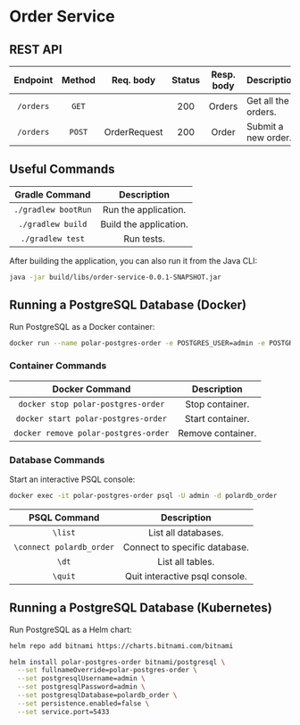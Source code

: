 # Order Service

## REST API

| Endpoint	      | Method   | Req. body    | Status | Resp. body     | Description    		   	         |
|:---------------:|:--------:|:------------:|:------:|:--------------:|:---------------------------------|
| `/orders`       | `GET`    |              | 200    | Orders         | Get all the orders.              |
| `/orders`       | `POST`   | OrderRequest | 200    | Order          | Submit a new order.              |

## Useful Commands

| Gradle Command	   | Description            |
|:--------------------:|:----------------------:|
| `./gradlew bootRun`  | Run the application.   |
| `./gradlew build`    | Build the application. |
| `./gradlew test`     | Run tests.

After building the application, you can also run it from the Java CLI:

```bash
java -jar build/libs/order-service-0.0.1-SNAPSHOT.jar
```

## Running a PostgreSQL Database (Docker)

Run PostgreSQL as a Docker container:

```bash
docker run --name polar-postgres-order -e POSTGRES_USER=admin -e POSTGRES_PASSWORD=admin -e POSTGRES_DB=polardb_order -p 5433:5432 -d postgres:13
```

### Container Commands

| Docker Command	              | Description       |
|:-------------------------------:|:-----------------:|
| `docker stop polar-postgres-order`   | Stop container.   |
| `docker start polar-postgres-order`  | Start container.  |
| `docker remove polar-postgres-order` | Remove container. |

### Database Commands

Start an interactive PSQL console:

```bash
docker exec -it polar-postgres-order psql -U admin -d polardb_order
```

| PSQL Command	             | Description                    |
|:--------------------------:|:------------------------------:|
| `\list`                    | List all databases.            |
| `\connect polardb_order`   | Connect to specific database.  |
| `\dt`                      | List all tables.               |
| `\quit`                    | Quit interactive psql console. |

## Running a PostgreSQL Database (Kubernetes)

Run PostgreSQL as a Helm chart:

```bash
helm repo add bitnami https://charts.bitnami.com/bitnami
```

```bash
helm install polar-postgres-order bitnami/postgresql \
  --set fullnameOverride=polar-postgres-order \
  --set postgresqlUsername=admin \
  --set postgresqlPassword=admin \
  --set postgresqlDatabase=polardb_order \
  --set persistence.enabled=false \
  --set service.port=5433
```
